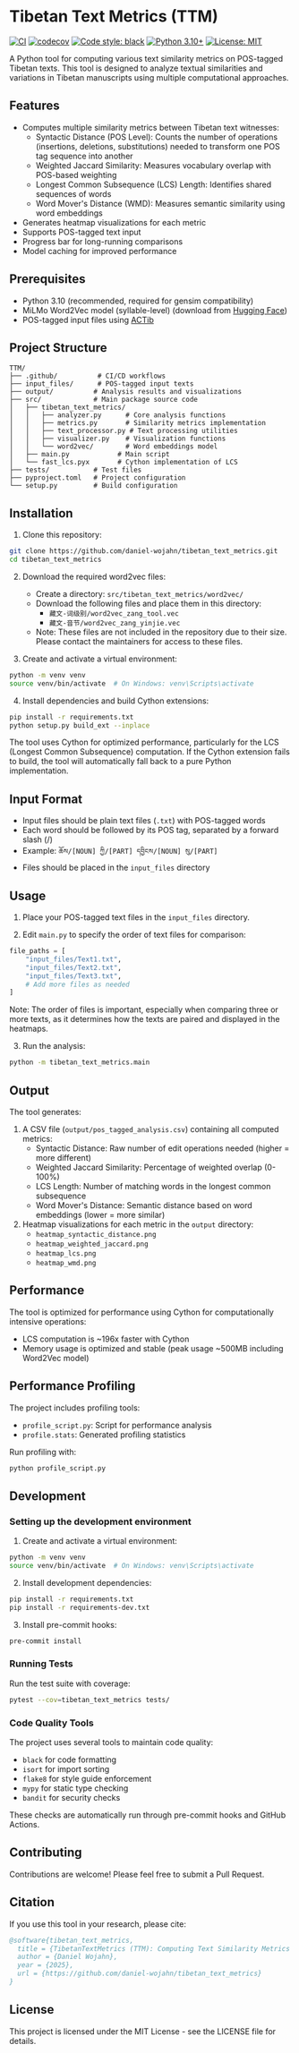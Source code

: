 # Tibetan Text Metrics (TTM)

[![CI](https://github.com/daniel-wojahn/tibetan_text_metrics/actions/workflows/ci.yml/badge.svg)](https://github.com/daniel-wojahn/tibetan_text_metrics/actions/workflows/ci.yml)
[![codecov](https://codecov.io/gh/daniel-wojahn/tibetan_text_metrics/branch/main/graph/badge.svg)](https://codecov.io/gh/daniel-wojahn/tibetan_text_metrics)
[![Code style: black](https://img.shields.io/badge/code%20style-black-000000.svg)](https://github.com/psf/black)
[![Python 3.10+](https://img.shields.io/badge/python-3.10+-blue.svg)](https://www.python.org/downloads/)
[![License: MIT](https://img.shields.io/badge/License-MIT-yellow.svg)](https://opensource.org/licenses/MIT)

A Python tool for computing various text similarity metrics on POS-tagged Tibetan texts. This tool is designed to analyze textual similarities and variations in Tibetan manuscripts using multiple computational approaches.

## Features

- Computes multiple similarity metrics between Tibetan text witnesses:
  - Syntactic Distance (POS Level): Counts the number of operations (insertions, deletions, substitutions) needed to transform one POS tag sequence into another
  - Weighted Jaccard Similarity: Measures vocabulary overlap with POS-based weighting
  - Longest Common Subsequence (LCS) Length: Identifies shared sequences of words
  - Word Mover's Distance (WMD): Measures semantic similarity using word embeddings
- Generates heatmap visualizations for each metric
- Supports POS-tagged text input
- Progress bar for long-running comparisons
- Model caching for improved performance

## Prerequisites

- Python 3.10 (recommended, required for gensim compatibility)
- MiLMo Word2Vec model (syllable-level) (download from [Hugging Face](https://huggingface.co/CMLI-NLP/MiLMo/tree/main))
- POS-tagged input files using [ACTib](https://github.com/lothelanor/actib)

## Project Structure

```
TTM/
├── .github/          # CI/CD workflows
├── input_files/      # POS-tagged input texts
├── output/          # Analysis results and visualizations
├── src/             # Main package source code
│   ├── tibetan_text_metrics/
│   │   ├── analyzer.py      # Core analysis functions
│   │   ├── metrics.py       # Similarity metrics implementation
│   │   ├── text_processor.py # Text processing utilities
│   │   ├── visualizer.py    # Visualization functions
│   │   └── word2vec/        # Word embeddings model
│   ├── main.py            # Main script
│   └── fast_lcs.pyx       # Cython implementation of LCS
├── tests/           # Test files
├── pyproject.toml   # Project configuration
└── setup.py         # Build configuration
```

## Installation

1. Clone this repository:
```bash
git clone https://github.com/daniel-wojahn/tibetan_text_metrics.git
cd tibetan_text_metrics
```

2. Download the required word2vec files:
   - Create a directory: `src/tibetan_text_metrics/word2vec/`
   - Download the following files and place them in this directory:
     - `藏文-词级别/word2vec_zang_tool.vec`
     - `藏文-音节/word2vec_zang_yinjie.vec`
   - Note: These files are not included in the repository due to their size. Please contact the maintainers for access to these files.

3. Create and activate a virtual environment:
```bash
python -m venv venv
source venv/bin/activate  # On Windows: venv\Scripts\activate
```

4. Install dependencies and build Cython extensions:
```bash
pip install -r requirements.txt
python setup.py build_ext --inplace
```

The tool uses Cython for optimized performance, particularly for the LCS (Longest Common Subsequence) computation. If the Cython extension fails to build, the tool will automatically fall back to a pure Python implementation.

## Input Format

- Input files should be plain text files (`.txt`) with POS-tagged words
- Each word should be followed by its POS tag, separated by a forward slash (/)
- Example: `ཆོས/[NOUN] ཀྱི/[PART] དབྱིངས/[NOUN] སུ/[PART]`
- Files should be placed in the `input_files` directory

## Usage

1. Place your POS-tagged text files in the `input_files` directory.

2. Edit `main.py` to specify the order of text files for comparison:
```python
file_paths = [
    "input_files/Text1.txt",
    "input_files/Text2.txt",
    "input_files/Text3.txt",
    # Add more files as needed
]
```

Note: The order of files is important, especially when comparing three or more texts, as it determines how the texts are paired and displayed in the heatmaps.

3. Run the analysis:
```bash
python -m tibetan_text_metrics.main
```

## Output

The tool generates:
1. A CSV file (`output/pos_tagged_analysis.csv`) containing all computed metrics:
   - Syntactic Distance: Raw number of edit operations needed (higher = more different)
   - Weighted Jaccard Similarity: Percentage of weighted overlap (0-100%)
   - LCS Length: Number of matching words in the longest common subsequence
   - Word Mover's Distance: Semantic distance based on word embeddings (lower = more similar)
2. Heatmap visualizations for each metric in the `output` directory:
   - `heatmap_syntactic_distance.png`
   - `heatmap_weighted_jaccard.png`
   - `heatmap_lcs.png`
   - `heatmap_wmd.png`

## Performance

The tool is optimized for performance using Cython for computationally intensive operations:
- LCS computation is ~196x faster with Cython
- Memory usage is optimized and stable (peak usage ~500MB including Word2Vec model)

## Performance Profiling

The project includes profiling tools:
- `profile_script.py`: Script for performance analysis
- `profile.stats`: Generated profiling statistics

Run profiling with:
```bash
python profile_script.py
```

## Development

### Setting up the development environment

1. Create and activate a virtual environment:
```bash
python -m venv venv
source venv/bin/activate  # On Windows: venv\Scripts\activate
```

2. Install development dependencies:
```bash
pip install -r requirements.txt
pip install -r requirements-dev.txt
```

3. Install pre-commit hooks:
```bash
pre-commit install
```

### Running Tests

Run the test suite with coverage:
```bash
pytest --cov=tibetan_text_metrics tests/
```

### Code Quality Tools

The project uses several tools to maintain code quality:
- `black` for code formatting
- `isort` for import sorting
- `flake8` for style guide enforcement
- `mypy` for static type checking
- `bandit` for security checks

These checks are automatically run through pre-commit hooks and GitHub Actions.

## Contributing

Contributions are welcome! Please feel free to submit a Pull Request.

## Citation

If you use this tool in your research, please cite:

```bibtex
@software{tibetan_text_metrics,
  title = {TibetanTextMetrics (TTM): Computing Text Similarity Metrics on POS-tagged Tibetan Texts},
  author = {Daniel Wojahn},
  year = {2025},
  url = {https://github.com/daniel-wojahn/tibetan_text_metrics}
}
```

## License

This project is licensed under the MIT License - see the LICENSE file for details.